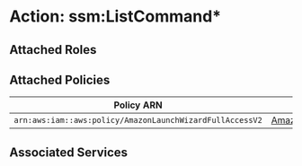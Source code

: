 # Action: ssm:ListCommand*

## Attached Roles

## Attached Policies

| Policy ARN | Policy Name |
|------------|-------------|
| `arn:aws:iam::aws:policy/AmazonLaunchWizardFullAccessV2` | [AmazonLaunchWizardFullAccessV2](../policies.md#amazonlaunchwizardfullaccessv2) |

## Associated Services

